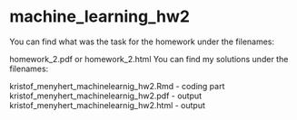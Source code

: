# machine_learning_hw2
You can find what was the task for the homework under the filenames:

homework_2.pdf or
homework_2.html
You can find my solutions under the filenames:

kristof_menyhert_machinelearnig_hw2.Rmd - coding part
kristof_menyhert_machinelearnig_hw2.pdf - output
kristof_menyhert_machinelearnig_hw2.html - output
